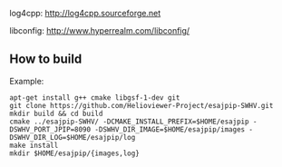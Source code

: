 
log4cpp:   http://log4cpp.sourceforge.net

libconfig: http://www.hyperrealm.com/libconfig/

## How to build ##

Example:
```
apt-get install g++ cmake libgsf-1-dev git
git clone https://github.com/Helioviewer-Project/esajpip-SWHV.git
mkdir build && cd build
cmake ../esajpip-SWHV/ -DCMAKE_INSTALL_PREFIX=$HOME/esajpip -DSWHV_PORT_JPIP=8090 -DSWHV_DIR_IMAGE=$HOME/esajpip/images -DSWHV_DIR_LOG=$HOME/esajpip/log
make install
mkdir $HOME/esajpip/{images,log}
```
